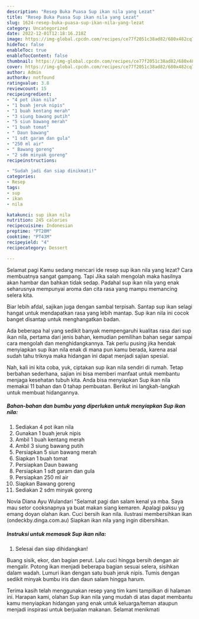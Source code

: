 ```yaml
---
description: "Resep Buka Puasa Sup ikan nila yang Lezat"
title: "Resep Buka Puasa Sup ikan nila yang Lezat"
slug: 1624-resep-buka-puasa-sup-ikan-nila-yang-lezat
category: Uncategorized
date: 2022-12-01T12:18:16.218Z
image: https://img-global.cpcdn.com/recipes/ce77f2051c38ad82/680x482cq70/sup-ikan-nila-foto-resep-utama.jpg
hideToc: false
enableToc: true
enableTocContent: false
thumbnail: https://img-global.cpcdn.com/recipes/ce77f2051c38ad82/680x482cq70/sup-ikan-nila-foto-resep-utama.jpg
cover: https://img-global.cpcdn.com/recipes/ce77f2051c38ad82/680x482cq70/sup-ikan-nila-foto-resep-utama.jpg
author: Admin
authorAv: notfound
ratingvalue: 3.8
reviewcount: 15
recipeingredient:
- "4 pot ikan nila"
- "1 buah jeruk nipis"
- "1 buah kentang merah"
- "3 siung bawang putih"
- "5 siun bawang merah"
- "1 buah tomat"
- " Daun bawang"
- "1 sdt garam dan gula"
- "250 ml air"
- " Bawang goreng"
- "2 sdm minyak goreng"
recipeinstructions:

- "Sudah jadi dan siap dinikmati!"
categories:
- Resep
tags:
- sup
- ikan
- nila

katakunci: sup ikan nila 
nutrition: 245 calories
recipecuisine: Indonesian
preptime: "PT20M"
cooktime: "PT43M"
recipeyield: "4"
recipecategory: Dessert

---
```



Selamat pagi Kamu sedang mencari ide resep sup ikan nila yang lezat? Cara membuatnya sangat gampang. Tapi Jika salah mengolah maka hasilnya akan hambar dan bahkan tidak sedap. Padahal sup ikan nila yang enak seharusnya mempunyai aroma dan cita rasa yang mampu memancing selera kita.


Biar lebih afdal, sajikan juga dengan sambal terpisah. Santap sup ikan selagi hangat untuk mendapatkan rasa yang lebih mantap. Sup ikan nila ini cocok banget disantap untuk menghangatkan badan.

Ada beberapa hal yang sedikit banyak mempengaruhi kualitas rasa dari sup ikan nila, pertama dari jenis bahan, kemudian pemilihan bahan segar sampai cara mengolah dan menghidangkannya. Tak perlu pusing jika hendak menyiapkan sup ikan nila enak di mana pun kamu berada, karena asal sudah tahu triknya maka hidangan ini dapat menjadi sajian spesial.


Nah, kali ini kita coba, yuk, ciptakan sup ikan nila sendiri di rumah. Tetap berbahan sederhana, sajian ini bisa memberi manfaat untuk membantu menjaga kesehatan tubuh kita. Anda bisa menyiapkan Sup ikan nila memakai 11 bahan dan 0 tahap pembuatan. Berikut ini langkah-langkah untuk membuat hidangannya.

<!--inarticleads1-->

##### Bahan-bahan dan bumbu yang diperlukan untuk menyiapkan Sup ikan nila:

1. Sediakan 4 pot ikan nila
1. Gunakan 1 buah jeruk nipis
1. Ambil 1 buah kentang merah
1. Ambil 3 siung bawang putih
1. Persiapkan 5 siun bawang merah
1. Siapkan 1 buah tomat
1. Persiapkan  Daun bawang
1. Persiapkan 1 sdt garam dan gula
1. Persiapkan 250 ml air
1. Siapkan  Bawang goreng
1. Sediakan 2 sdm minyak goreng


Novia Diana Ayu Wulandari &#34;Selamat pagi dan salam kenal ya mba. Saya mau setor cooksnapnya ya buat makan siang kemaren. Apalagi paksu yg emang doyan olahan ikan. Cuci bersih ikan nila. ilustrasi membersihkan ikan (ondeckby.dinga.com.au) Siapkan ikan nila yang ingin dibersihkan. 

<!--inarticleads2-->

##### Instruksi untuk memasak Sup ikan nila:


1. Selesai dan siap dihidangkan!

Buang sisik, ekor, dan bagian perut. Lalu cuci hingga bersih dengan air mengalir. Potong ikan menjadi beberapa bagian sesuai selera, sisihkan dalam wadah. Lumuri ikan dengan satu buah jeruk nipis. Tumis dengan sedikit minyak bumbu iris dan daun salam hingga harum. 

Terima kasih telah menggunakan resep yang tim kami tampilkan di halaman ini. Harapan kami, olahan Sup ikan nila yang mudah di atas dapat membantu kamu menyiapkan hidangan yang enak untuk keluarga/teman ataupun menjadi inspirasi untuk berjualan makanan. Selamat menikmati
